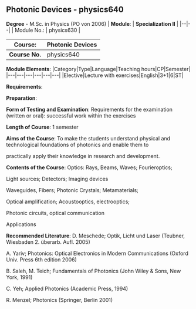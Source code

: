 ## Photonic Devices - physics640

**Degree** - M.Sc. in Physics (PO von 2006)
| **Module**: | **Specialization II** |
|--|--|
| Module No.: | physics630 |

| **Course**: | Photonic Devices |
|------|------|
| **Course No.** | physics640 |

**Module Elements**:
|Category|Type|Language|Teaching hours|CP|Semester|
|---|---|---|---|---|---|
|Elective|Lecture with exercises|English|3+1|6|ST|

**Requirements**:


**Preparation**:


**Form of Testing and Examination**:
Requirements for the examination (written or oral): successful work within the exercises

**Length of Course**:
1 semester

**Aims of the Course**:
To make the students understand physical and technological foundations of photonics and enable them to

practically apply their knowledge in research and development.

**Contents of the Course**:
Optics: Rays, Beams, Waves; Fourieroptics;

Light sources; Detectors; Imaging devices

Waveguides, Fibers; Photonic Crystals; Metamaterials;

Optical amplification; Acoustooptics, electrooptics;

Photonic circuits, optical communication

Applications

**Recommended Literature**:
D. Meschede; Optik, Licht und Laser (Teubner, Wiesbaden 2. überarb. Aufl. 2005)

A. Yariv; Photonics: Optical Electronics in Modern Communications (Oxford Univ. Press 6th edition 2006)

B. Saleh, M. Teich; Fundamentals of Photonics (John Wiley & Sons, New York, 1991)

C. Yeh; Applied Photonics (Academic Press, 1994)

R. Menzel; Photonics (Springer, Berlin 2001)


